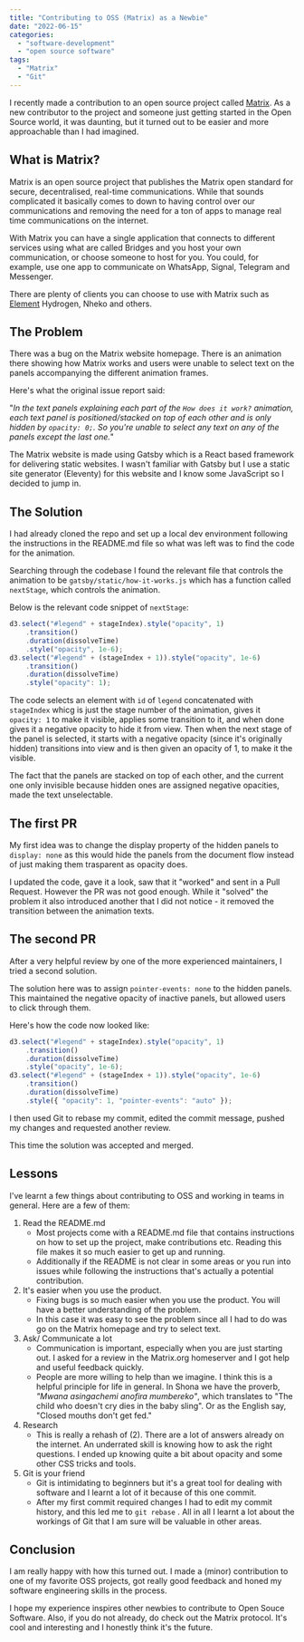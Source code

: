 ```yaml
---
title: "Contributing to OSS (Matrix) as a Newbie"
date: "2022-06-15"
categories: 
  - "software-development"
  - "open source software"
tags: 
  - "Matrix"
  - "Git"
---
```


I recently made a contribution to an open source project called [Matrix](https://matrix.org). As a new contributor to the project and someone just getting started in the Open Source world, it was daunting, but it turned out to be easier and more approachable than I had imagined.

## What is Matrix?

Matrix is an open source project that publishes the Matrix open standard for secure, decentralised, real-time communications. While that sounds complicated it basically comes to down to having control over our communications and removing the need for a ton of apps to manage real time communications on the internet. 

With Matrix you can have a single application that connects to different services using what are called Bridges and you host your own communication, or choose someone to host for you. You could, for example, use one app to communicate on WhatsApp, Signal, Telegram and Messenger.

There are plenty of clients you can choose to use with Matrix such as [Element](https://element.io/) Hydrogen, Nheko and others.

## The Problem

There was a bug on the Matrix website homepage. There is an animation there showing how Matrix works and users were unable to select text on the panels accompanying the different animation frames.

Here's  what the original issue report said: 

"_In the text panels explaining each part of the `How does it work?` animation, each text panel is positioned/stacked on top of each other and is only hidden by `opacity: 0;`. So you're unable to select any text on any of the panels except the last one._"

The Matrix website is made using Gatsby which is a React based framework for delivering static websites. I wasn't familiar with Gatsby but I use a static site generator (Eleventy) for this website and I know some JavaScript so I decided to jump in.

## The Solution

I had already cloned the repo and set up a local dev environment following the instructions in the README.md file so what was left was to find the code for the animation.

Searching through the codebase I found the relevant file that controls the animation to be `gatsby/static/how-it-works.js` which has a function called `nextStage`, which controls the animation.

Below is the relevant code snippet of `nextStage`:

```js
d3.select("#legend" + stageIndex).style("opacity", 1)
    .transition()
    .duration(dissolveTime)
    .style("opacity", 1e-6);
d3.select("#legend" + (stageIndex + 1)).style("opacity", 1e-6)
    .transition()
    .duration(dissolveTime)
    .style("opacity": 1);
```

The code selects an element with `id` of `legend` concatenated with `stageIndex` whicg is just the stage number of the animation, gives it `opacity: 1` to make it visible, applies some transition to it, and when done gives it a negative opacity to hide it from view. Then when the next stage of the panel is selected, it starts with a negative opacity (since it's originally hidden) transitions into view and is then given an opacity of 1, to make it the visible.

The fact that the panels are stacked on top of each other, and the current one only invisible because hidden ones are assigned negative opacities, made the text unselectable.

## The first PR

My first idea was to change the display property of the hidden panels to `display: none` as this would hide the panels from the document flow instead of just making them trasparent as opacity does.

I updated the code, gave it a look, saw that it "worked" and sent in a Pull Request. However the PR was not good enough. While it "solved" the problem it also introduced another that I did not notice - it removed the transition between the animation texts.

## The second PR

After a very helpful review by one of the more experienced maintainers, I tried a second solution. 

The solution here was to assign `pointer-events: none` to the hidden panels. This maintained the negative opacity of inactive panels, but allowed users to click through them.

Here's how the code now looked like:

```js
d3.select("#legend" + stageIndex).style("opacity", 1)
    .transition()
    .duration(dissolveTime)
    .style("opacity", 1e-6);
d3.select("#legend" + (stageIndex + 1)).style("opacity", 1e-6)
    .transition()
    .duration(dissolveTime)
    .style({ "opacity": 1, "pointer-events": "auto" });
```

I then used Git to rebase my commit, edited the commit message, pushed my changes and requested another review. 

This time the solution was accepted and merged.

## Lessons

I've learnt a few things about contributing to OSS and working in teams in general. Here are a few of them:

1. Read the README.md
	- Most projects come with a README.md file that contains instructions on how to set up the project, make contributions etc. Reading this file makes it so much easier to get up and running.
	- Additionally if the README is not clear in some areas or you run into issues while following the instructions that's actually a potential contribution.
2. It's easier when you use the product.
	- Fixing bugs is so much easier when you use the product. You will have a better understanding of the problem.
	- In this case it was easy to see the problem since all I had to do was go on the Matrix homepage and try to select text.
3. Ask/ Communicate a lot
	- Communication is important, especially when you are just starting out. I asked for a review in the Matrix.org homeserver and I got help and useful feedback quickly.
	- People are more willing to help than we imagine. I think this is a helpful principle for life in general. In Shona we have the proverb, _"Mwana asingachemi anofira mumbereko"_, which translates to "The child who doesn't cry dies in the baby sling". Or as the English say, "Closed mouths don't get fed."
4. Research
	- This is really a rehash of (2). There are a lot of answers already on the internet. An underrated skill is knowing how to ask the right questions. I ended up knowing quite a bit about opacity and some other CSS tricks and tools.
5. Git is your friend
	 - Git is intimidating to beginners but it's a great tool for dealing with software and I learnt a lot of it because of this one commit.
	 - After my first commit required changes I had to edit my commit history, and this led me to `git rebase` . All in all I learnt a lot about the workings of Git that I am sure will be valuable in other areas.

## Conclusion

I am really happy with how this turned out. I made a (minor) contribution to one of my favorite OSS projects, got really good feedback and honed my software engineering skills in the process. 

I hope my experience inspires other newbies to contribute to Open Souce Software. Also, if you do not already, do check out the Matrix protocol. It's cool and interesting and I honestly think it's the future.